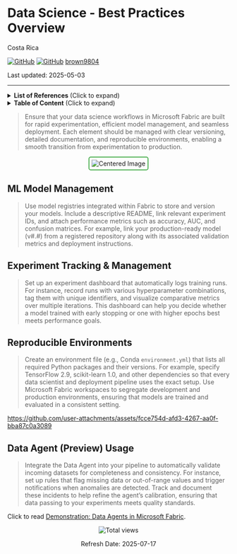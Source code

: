 # Data Science - Best Practices Overview

Costa Rica

[![GitHub](https://badgen.net/badge/icon/github?icon=github&label)](https://github.com)
[![GitHub](https://img.shields.io/badge/--181717?logo=github&logoColor=ffffff)](https://github.com/)
[brown9804](https://github.com/brown9804)

Last updated: 2025-05-03

----------

<details>
<summary><b>List of References</b> (Click to expand)</summary>

- [What is Data Science in Microsoft Fabric?](https://learn.microsoft.com/en-us/fabric/data-science/data-science-overview)
- [Data Science documentation in Microsoft Fabric](https://learn.microsoft.com/en-us/fabric/data-science/)

</details>

<details>
<summary><b>Table of Content</b> (Click to expand)</summary>

- [ML Model Management](#ml-model-management)
- [Experiment Tracking & Management](#experiment-tracking--management)
- [Reproducible Environments](#reproducible-environments)
- [Data Agent Preview Usage](#data-agent-preview-usage)

</details>

> Ensure that your data science workflows in Microsoft Fabric are built for rapid experimentation, efficient model management, and seamless deployment. Each element should be managed with clear versioning, detailed documentation, and reproducible environments, enabling a smooth transition from experimentation to production.

<div align="center">
  <img src="https://github.com/user-attachments/assets/f86cdba7-e9a6-4ce1-8dcc-912b7f438398" alt="Centered Image" style="border: 2px solid #4CAF50; border-radius: 5px; padding: 5px;"/>
</div>

## ML Model Management 

> Use model registries integrated within Fabric to store and version your models. Include a descriptive README, link relevant experiment IDs, and attach performance metrics such as accuracy, AUC, and confusion matrices. For example, link your production-ready model (v#.#) from a registered repository along with its associated validation metrics and deployment instructions.  

## Experiment Tracking & Management 

> Set up an experiment dashboard that automatically logs training runs. For instance, record runs with various hyperparameter combinations, tag them with unique identifiers, and visualize comparative metrics over multiple iterations. This dashboard can help you decide whether a model trained with early stopping or one with higher epochs best meets performance goals.
                                                                                                       
## Reproducible Environments 

> Create an environment file (e.g., Conda `environment.yml`) that lists all required Python packages and their versions. For example, specify TensorFlow 2.9, scikit-learn 1.0, and other dependencies so that every data scientist and deployment pipeline uses the exact setup. Use Microsoft Fabric workspaces to segregate development and production environments, ensuring that models are trained and evaluated in a consistent setting.

<https://github.com/user-attachments/assets/fcce754d-afd3-4267-aa0f-bba87c0a3089>

## Data Agent (Preview) Usage 

> Integrate the Data Agent into your pipeline to automatically validate incoming datasets for completeness and consistency. For instance, set up rules that flag missing data or out-of-range values and trigger notifications when anomalies are detected. Track and document these incidents to help refine the agent’s calibration, ensuring that data passing to your experiments meets quality standards.  

Click to read [Demonstration: Data Agents in Microsoft Fabric](./Data_Agents.md).

<!-- START BADGE -->
<div align="center">
  <img src="https://img.shields.io/badge/Total%20views-56-limegreen" alt="Total views">
  <p>Refresh Date: 2025-07-17</p>
</div>
<!-- END BADGE -->
